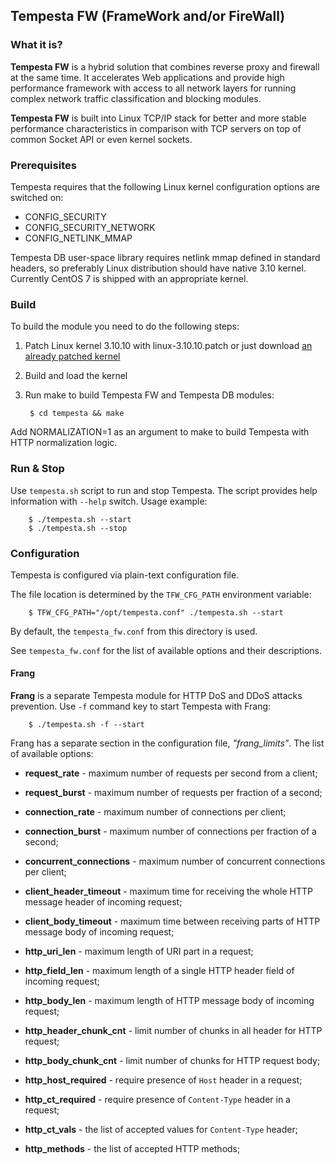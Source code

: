 ## Tempesta FW (FrameWork and/or FireWall)


### What it is?

**Tempesta FW** is a hybrid solution that combines reverse proxy and firewall
at the same time. It accelerates Web applications and provide high performance
framework with access to all network layers for running complex network traffic
classification and blocking modules.

**Tempesta FW** is built into Linux TCP/IP stack for better and more stable
performance characteristics in comparison with TCP servers on top of common
Socket API or even kernel sockets.


### Prerequisites

Tempesta requires that the following Linux kernel configuration options are
switched on:

* CONFIG\_SECURITY
* CONFIG\_SECURITY\_NETWORK
* CONFIG\_NETLINK\_MMAP

Tempesta DB user-space library requires netlink mmap defined in standard
headers, so preferably Linux distribution should have native 3.10 kernel.
Currently CentOS 7 is shipped with an appropriate kernel.


### Build

To build the module you need to do the following steps:

1. Patch Linux kernel 3.10.10 with linux-3.10.10.patch or just download
   [an already patched kernel](https://github.com/krizhanovsky/linux-3.10.10-sync_sockets)
2. Build and load the kernel
3. Run make to build Tempesta FW and Tempesta DB modules:

        $ cd tempesta && make

Add NORMALIZATION=1 as an argument to make to build Tempesta with HTTP
normalization logic.


### Run & Stop

Use `tempesta.sh` script to run and stop Tempesta. The script provides help
information with `--help` switch. Usage example:

        $ ./tempesta.sh --start
        $ ./tempesta.sh --stop


### Configuration

Tempesta is configured via plain-text configuration file.

The file location is determined by the `TFW_CFG_PATH` environment variable:

        $ TFW_CFG_PATH="/opt/tempesta.conf" ./tempesta.sh --start

By default, the `tempesta_fw.conf` from this directory is used.

See `tempesta_fw.conf` for the list of available options and their descriptions.

#### Frang

**Frang** is a separate Tempesta module for HTTP DoS and DDoS attacks prevention.
Use `-f` command key to start Tempesta with Frang:

        $ ./tempesta.sh -f --start

Frang has a separate section in the configuration file, *"frang_limits"*.
The list of available options:

* **request_rate** - maximum number of requests per second from a client;

* **request_burst** - maximum number of requests per fraction of a second;

* **connection_rate** - maximum number of connections per client;

* **connection_burst** - maximum number of connections per fraction of a second;

* **concurrent_connections** - maximum number of concurrent connections per client;

* **client_header_timeout** - maximum time for receiving the whole HTTP message header of incoming request;

* **client_body_timeout** - maximum time between receiving parts of HTTP message body of incoming request;

* **http_uri_len** - maximum length of URI part in a request;

* **http_field_len** - maximum length of a single HTTP header field of incoming request;

* **http_body_len** - maximum length of HTTP message body of incoming request;

* **http_header_chunk_cnt** - limit number of chunks in all header for HTTP request;

* **http_body_chunk_cnt** - limit number of chunks for HTTP request body;

* **http_host_required** - require presence of `Host` header in a request;

* **http_ct_required** - require presence of `Content-Type` header in a request;

* **http_ct_vals** - the list of accepted values for `Content-Type` header;

* **http_methods** - the list of accepted HTTP methods;


